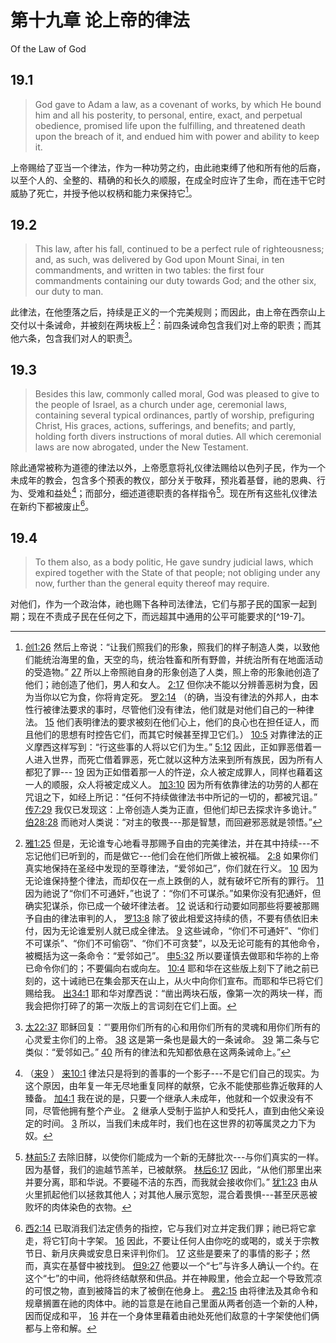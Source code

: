 # 第十九章 论上帝的律法

Of the Law of God

## 19.1

> God gave to Adam a law, as a covenant of works, by which He bound him and all his posterity, to personal, entire, exact, and perpetual obedience, promised life upon the fulfilling, and threatened death upon the breach of it, and endued him with power and ability to keep it.

上帝赐给了亚当一个律法，作为一种功劳之约，由此祂束缚了他和所有他的后裔，以至个人的、全整的、精确的和长久的顺服，在成全时应许了生命，而在违干它时威胁了死亡，并授予他以权柄和能力来保持它[^19-1]。

[^19-1]: [创1:26](https://biblehub.com/genesis/1-26.htm) 然后上帝说：“让我们照我们的形象，照我们的样子制造人类，以致他们能统治海里的鱼，天空的鸟，统治牲畜和所有野兽，并统治所有在地面活动的受造物。” [27](https://biblehub.com/genesis/1-27.htm) 所以上帝照祂自身的形象创造了人类，照上帝的形象祂创造了他们；祂创造了他们，男人和女人。 [2:17](https://biblehub.com/genesis/2-17.htm) 但你决不能以分辨善恶树为食，因为当你以它为食，你将肯定死。 [罗2:14](https://biblehub.com/romans/2-14.htm) （的确，当没有律法的外邦人，由本性行被律法要求的事时，尽管他们没有律法，他们就是对他们自己的一种律法。 [15](https://biblehub.com/romans/2-15.htm) 他们表明律法的要求被刻在他们心上，他们的良心也在担任证人，而且他们的思想有时控告它们，而其它时候甚至捍卫它们。） [10:5](https://biblehub.com/romans/10-5.htm) 对靠律法的正义摩西这样写到：“行这些事的人将以它们为生。” [5:12](https://biblehub.com/romans/5-12.htm) 因此，正如罪恶借着一人进入世界，而死亡借着罪恶，死亡就以这种方法来到所有族民，因为所有人都犯了罪--- [19](https://biblehub.com/romans/5-19.htm) 因为正如借着那一人的忤逆，众人被定成罪人，同样也藉着这一人的顺服，众人将被定成义人。 [加3:10](https://biblehub.com/galatians/3-10.htm) 因为所有依靠律法的功劳的人都在咒诅之下，如经上所记：“任何不持续做律法书中所记的一切的，都被咒诅。” [传7:29](https://biblehub.com/ecclesiastes/7-29.htm) 我仅已发现这：上帝创造人类为正直，但他们却已去探求许多诡计。” [伯28:28](https://biblehub.com/job/28-28.htm) 而祂对人类说：“对主的敬畏---那是智慧，而回避邪恶就是领悟。”

## 19.2

> This law, after his fall, continued to be a perfect rule of righteousness; and, as such, was delivered by God upon Mount Sinai, in ten commandments, and written in two tables: the first four commandments containing our duty towards God; and the other six, our duty to man.

此律法，在他堕落之后，持续是正义的一个完美规则；而因此，由上帝在西奈山上交付以十条诫命，并被刻在两块板上[^19-2]：前四条诫命包含我们对上帝的职责；而其他六条，包含我们对人的职责[^19-3]。

[^19-2]: [雅1:25](https://biblehub.com/james/1-25.htm) 但是，无论谁专心地看寻那赐予自由的完美律法，并在其中持续---不忘记他们已听到的，而是做它---他们会在他们所做上被祝福。 [2:8](https://biblehub.com/james/2-8.htm) 如果你们真实地保持在圣经中发现的至尊律法，“爱邻如己”，你们就在行义。 [10](https://biblehub.com/james/2-10.htm) 因为无论谁保持整个律法，而却仅在一点上跌倒的人，就有破坏它所有的罪行。 [11](https://biblehub.com/james/2-11.htm) 因为祂说了“你们不可通奸，”也说了：“你们不可谋杀。”如果你没有犯通奸，但确实犯谋杀，你已成一个破坏律法者。 [12](https://biblehub.com/james/2-12.htm) 说话和行动要如同那些将要被那赐予自由的律法审判的人， [罗13:8](https://biblehub.com/romans/13-8.htm) 除了彼此相爱这持续的债，不要有债依旧未付，因为无论谁爱别人就已成全律法。 [9](https://biblehub.com/romans/13-9.htm) 这些诫命，“你们不可通奸”、“你们不可谋杀”、“你们不可偷窃”、“你们不可贪婪”，以及无论可能有的其他命令，被概括为这一条命令：“爱邻如己”。 [申5:32](https://biblehub.com/deuteronomy/5-32.htm) 所以要谨慎去做耶和华祢的上帝已命令你们的；不要偏向右或向左。 [10:4](https://biblehub.com/deuteronomy/10-4.htm) 耶和华在这些版上刻下了祂之前已刻的，这十诫祂已在集会那天在山上，从火中向你们宣布。而耶和华已将它们赐给我。 [出34:1](https://biblehub.com/exodus/34-1.htm) 耶和华对摩西说：“凿出两块石版，像第一次的两块一样，而我会把你打碎了的第一次版上的言词刻在它们上面。

[^19-3]: [太22:37](https://biblehub.com/matthew/22-37.htm) 耶稣回复：“'要用你们所有的心和用你们所有的灵魂和用你们所有的心灵爱主你们的上帝。 [38](https://biblehub.com/matthew/22-38.htm) 这是第一条也是最大的一条诫命。 [39](https://biblehub.com/matthew/22-39.htm) 第二条与它类似：“爱邻如己。” [40](https://biblehub.com/matthew/22-40.htm) 所有的律法和先知都依悬在这两条诫命上。”

## 19.3

> Besides this law, commonly called moral, God was pleased to give to the people of Israel, as a church under age, ceremonial laws, containing several typical ordinances, partly of worship, prefiguring Christ, His graces, actions, sufferings, and benefits; and partly, holding forth divers instructions of moral duties. All which ceremonial laws are now abrogated, under the New Testament.

除此通常被称为道德的律法以外，上帝愿意将礼仪律法赐给以色列子民，作为一个未成年的教会，包含多个预表的教仪，部分关于敬拜，预兆着基督，祂的恩典、行为、受难和益处[^19-4]；而部分，细述道德职责的各样指令[^19-5]。现在所有这些礼仪律法在新约下都被废止[^19-6]。

[^19-4]: （[来9](https://biblehub.com/niv/hebrews/9.htm) ） [来10:1](https://biblehub.com/hebrews/10-1.htm) 律法只是将到的善事的一个影子---不是它们自己的现实。为这个原因，由年复一年无尽地重复同样的献祭，它永不能使那些靠近敬拜的人臻备。 [加4:1](https://biblehub.com/galatians/4-1.htm) 我在说的是，只要一个继承人未成年，他就和一个奴隶没有不同，尽管他拥有整个产业。 [2](https://biblehub.com/galatians/4-2.htm) 继承人受制于监护人和受托人，直到由他父亲设定的时间。 [3](https://biblehub.com/galatians/4-3.htm) 所以，当我们未成年时，我们也在这世界的初等属灵之力下为奴。

[^19-5]: [林前5:7](https://biblehub.com/1_corinthians/5-7.htm) 去除旧酵，以使你们能成为一个新的无酵批次---与你们真实的一样。因为基督，我们的逾越节羔羊，已被献祭。 [林后6:17](https://biblehub.com/2_corinthians/6-17.htm) 因此，“从他们那里出来并要分离，耶和华说。不要碰不洁的东西，而我就会接收你们。” [犹1:23](https://biblehub.com/jude/1-23.htm) 由从火里抓起他们以拯救其他人；对其他人展示宽恕，混合着畏惧---甚至厌恶被败坏的肉体染色的衣物。

[^19-6]: [西2:14](https://biblehub.com/colossians/2-14.htm) 已取消我们法定债务的指控，它与我们对立并定我们罪；祂已将它拿走，将它钉向十字架。 [16](https://biblehub.com/colossians/2-16.htm) 因此，不要让任何人由你吃的或喝的，或关于宗教节日、新月庆典或安息日来评判你们。 [17](https://biblehub.com/colossians/2-17.htm) 这些是要来了的事情的影子；然而，真实在基督中被找到。 [但9:27](https://biblehub.com/daniel/9-27.htm) 他要以一个“七”与许多人确认一个约。在这个“七”的中间，他将终结献祭和供品。并在神殿里，他会立起一个导致荒凉的可恨之物，直到被降旨的末了被倒在他身上。 [弗2:15](https://biblehub.com/ephesians/2-15.htm) 由将律法及其命令和规章搁置在祂的肉体中。祂的旨意是在祂自己里面从两者创造一个新的人种，因而促成和平， [16](https://biblehub.com/ephesians/2-16.htm) 并在一个身体里藉着由祂处死他们敌意的十字架使他们俩都与上帝和解。

## 19.4

> To them also, as a body politic, He gave sundry judicial laws, which expired together with the State of that people; not obliging under any now, further than the general equity thereof may require.

对他们，作为一个政治体，祂也赐下各种司法律法，它们与那子民的国家一起到期；现在不责成子民在任何之下，而远超其中通用的公平可能要求的[^19-7]。

[^19-6]: （[出21](https://biblehub.com/niv/exodus/21.htm) - [出22](https://biblehub.com/niv/exodus/22.htm) ） [创49:10](https://biblehub.com/genesis/49-10.htm) 权杖不会背离犹大，统治者的手杖也不会背离他的脚间，直到它所属的祂要来时，而列邦的顺服都将是祂的。 [彼前2:13](https://biblehub.com/1_peter/2-13.htm) 为主的缘故，要使你们自己服从每个人类权威：不管是皇帝---作为最高权威； [14](https://biblehub.com/1_peter/2-14.htm) 还是总督---他们被祂差派来惩罚那些行恶的人，而举荐那些行义的人。 [太5:17](https://biblehub.com/matthew/5-17.htm) “不要以为我已来要废除律法或众先知；我未曾为废除它们而来，而是为成全它们。 [38](https://biblehub.com/matthew/5-38.htm) “你们已听过经上说，‘以眼还眼，以牙还牙。’ [39](https://biblehub.com/matthew/5-39.htm) 但我告诉你们，不要反抗一个邪恶个体。如果任何人掴你的右脸颊，也要把另一边的脸颊转向他们。 [林前9:8](https://biblehub.com/1_corinthians/9-8.htm) 我仅仅以人类权威说这吗？难道律法没说相同的事吗？ [9](https://biblehub.com/1_corinthians/9-9.htm) 因为经上在摩西律法上记着：“公牛在踩谷的时候，不要给它笼嘴。”这是关于上帝所担忧的公牛吗？ [10](https://biblehub.com/1_corinthians/9-10.htm) 无疑祂为我们而说这，不是吗？是的，这是为我们记的，因为无论谁犁地和脱粒，都应该有能力这样做以希望有份于收获。